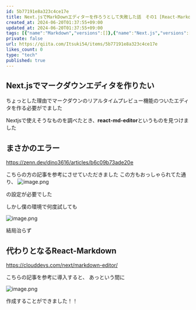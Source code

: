 ```yaml
---
id: 5b77191e8a323c4ce17e
title: Next.jsでMarkDownエディターを作ろうとして失敗した話　その1 [React-Markdown,react-md-editor]
created_at: 2024-06-20T01:37:55+09:00
updated_at: 2024-06-20T01:37:55+09:00
tags: [{"name":"Markdown","versions":[]},{"name":"Next.js","versions":[]}]
private: false
url: https://qiita.com/Itsuki54/items/5b77191e8a323c4ce17e
likes_count: 0
type: "tech"
published: true
---
```


## Next.jsでマークダウンエディタを作りたい

ちょっとした理由でマークダウンのリアルタイムプレビュー機能のついたエディタを作る必要がでました

Nextjsで使えそうなものを調べたとき、**react-md-editor**というものを見つけました

## まさかのエラー

https://zenn.dev/dino3616/articles/b6c09b73ade20e

こちらの方の記事を参考にさせていただきました
この方もおっしゃられてた通り、
![image.png](https://qiita-image-store.s3.ap-northeast-1.amazonaws.com/0/3303371/c7f50f8b-50ec-20a2-3725-2f3e0b79bd70.png)

の設定が必要でした

しかし僕の環境で何度試しても

![image.png](https://qiita-image-store.s3.ap-northeast-1.amazonaws.com/0/3303371/45df1fd4-a8ab-4dac-8ef3-50dc19ef2f4f.png)

結局治らず

## 代わりとなるReact-Markdown

https://clouddevs.com/next/markdown-editor/

こちらの記事を参考に導入すると、
あっという間に

![image.png](https://qiita-image-store.s3.ap-northeast-1.amazonaws.com/0/3303371/6c1ba022-30cd-2ea9-368e-c722be983ff5.png)

作成することができました！！
